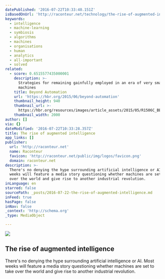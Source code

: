 ```yaml
---
datePublished: '2016-07-22T10:33:40.151Z'
isBasedOnUrl: 'http://raconteur.net/technology/the-rise-of-augmented-intelligence'
keywords:
  - intelligence
  - machine-learning
  - symbiosis
  - algorithms
  - machines
  - organisations
  - human
  - analytics
  - all-important
  - solved
related:
  - score: 0.6515577435000001
    description: >-
      Strategies for remaining gainfully employed in an era of very smart
      machines
    title: Beyond Automation
    url: 'https://hbr.org/2015/06/beyond-automation'
    thumbnail_height: 940
    thumbnail_url: >-
      https://hbr.org/resources/images/article_assets/2015/05/R1506C_BENNETT_DAVENPORT.jpg
    thumbnail_width: 2000
author: []
via: {}
dateModified: '2016-07-22T10:33:28.357Z'
title: The rise of augmented intelligence
app_links: []
publisher:
  url: 'http://raconteur.net'
  name: Raconteur
  favicon: 'http://raconteur.net/public/img/logos/favicon.png'
  domain: raconteur.net
description: >-
  There's no denying the hype surrounding artificial intelligence or AI. Most
  weeks will feature a media story questioning whether machines are set to take
  over the world and give rise to another industrial revolution.
inLanguage: en
starred: false
sourcePath: _posts/2016-07-22-the-rise-of-augmented-intelligence.md
inFeed: true
hasPage: false
inNav: false
_context: 'http://schema.org'
_type: MediaObject

---
```

<article style=""><img src="https://imgflo.herokuapp.com/graph/vahj1ThiexotieMo/0d3cb7356bce6b982b6d7488a4e132e0/noop.jpg?input=http%3A%2F%2Fraconteur.net%2Fadmin%2F..%2Fpublic%2Fimg%2Farticles%2F2015%2F12%2Fimage-for-ad2-360x203.jpg" /><h1>The rise of augmented intelligence</h1><p>There's no denying the hype surrounding artificial intelligence or AI. Most weeks will feature a media story questioning whether machines are set to take over the world and give rise to another industrial revolution.</p></article>